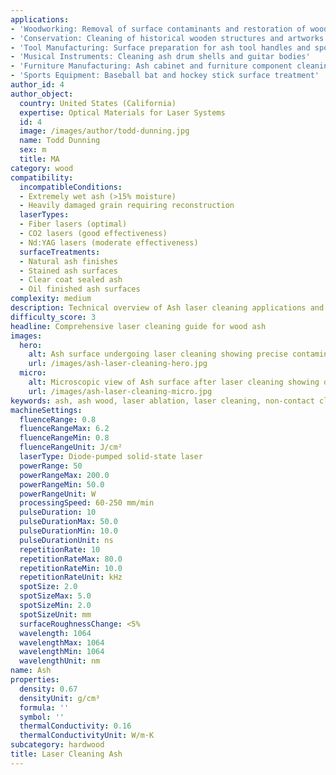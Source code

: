 ```yaml
---
applications:
- 'Woodworking: Removal of surface contaminants and restoration of wooden artifacts'
- 'Conservation: Cleaning of historical wooden structures and artworks'
- 'Tool Manufacturing: Surface preparation for ash tool handles and sports equipment'
- 'Musical Instruments: Cleaning ash drum shells and guitar bodies'
- 'Furniture Manufacturing: Ash cabinet and furniture component cleaning'
- 'Sports Equipment: Baseball bat and hockey stick surface treatment'
author_id: 4
author_object:
  country: United States (California)
  expertise: Optical Materials for Laser Systems
  id: 4
  image: /images/author/todd-dunning.jpg
  name: Todd Dunning
  sex: m
  title: MA
category: wood
compatibility:
  incompatibleConditions:
  - Extremely wet ash (>15% moisture)
  - Heavily damaged grain requiring reconstruction
  laserTypes:
  - Fiber lasers (optimal)
  - CO2 lasers (good effectiveness)
  - Nd:YAG lasers (moderate effectiveness)
  surfaceTreatments:
  - Natural ash finishes
  - Stained ash surfaces
  - Clear coat sealed ash
  - Oil finished ash surfaces
complexity: medium
description: Technical overview of Ash laser cleaning applications and parameters
difficulty_score: 3
headline: Comprehensive laser cleaning guide for wood ash
images:
  hero:
    alt: Ash surface undergoing laser cleaning showing precise contamination removal
    url: /images/ash-laser-cleaning-hero.jpg
  micro:
    alt: Microscopic view of Ash surface after laser cleaning showing detailed surface structure
    url: /images/ash-laser-cleaning-micro.jpg
keywords: ash, ash wood, laser ablation, laser cleaning, non-contact cleaning, woodworking applications, conservation applications
machineSettings:
  fluenceRange: 0.8
  fluenceRangeMax: 6.2
  fluenceRangeMin: 0.8
  fluenceRangeUnit: J/cm²
  laserType: Diode-pumped solid-state laser
  powerRange: 50
  powerRangeMax: 200.0
  powerRangeMin: 50.0
  powerRangeUnit: W
  processingSpeed: 60-250 mm/min
  pulseDuration: 10
  pulseDurationMax: 50.0
  pulseDurationMin: 10.0
  pulseDurationUnit: ns
  repetitionRate: 10
  repetitionRateMax: 80.0
  repetitionRateMin: 10.0
  repetitionRateUnit: kHz
  spotSize: 2.0
  spotSizeMax: 5.0
  spotSizeMin: 2.0
  spotSizeUnit: mm
  surfaceRoughnessChange: <5%
  wavelength: 1064
  wavelengthMax: 1064
  wavelengthMin: 1064
  wavelengthUnit: nm
name: Ash
properties:
  density: 0.67
  densityUnit: g/cm³
  formula: ''
  symbol: ''
  thermalConductivity: 0.16
  thermalConductivityUnit: W/m·K
subcategory: hardwood
title: Laser Cleaning Ash
---
```

